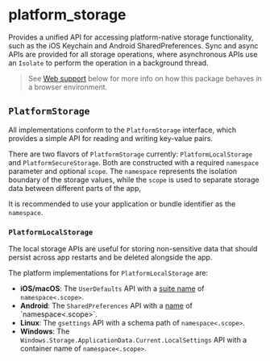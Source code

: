 # platform_storage

Provides a unified API for accessing platform-native storage functionality, such as the iOS Keychain and Android SharedPreferences.
Sync and async APIs are provided for all storage operations, where asynchronous APIs use an `Isolate` to perform the operation in 
a background thread.

> See [Web support](#Web) below for more info on how this package behaves in a browser environment.

## `PlatformStorage`

All implementations conform to the `PlatformStorage` interface, which provides a simple API for reading and writing key-value pairs.

There are two flavors of `PlatformStorage` currently: `PlatformLocalStorage` and `PlatformSecureStorage`. Both are constructed with
a required `namespace` parameter and optional `scope`. The `namespace` represents the isolation boundary of the storage values, while
the `scope` is used to separate storage data between different parts of the app,

It is recommended to use your application or bundle identifier as the `namespace`.

### `PlatformLocalStorage`

The local storage APIs are useful for storing non-sensitive data that should persist across app restarts and be deleted alongside the app.

The platform implementations for `PlatformLocalStorage` are:
- **iOS/macOS**: The `UserDefaults` API with a [suite name](https://developer.apple.com/documentation/foundation/nsuserdefaults/1409957-initwithsuitename#discussion) of `namespace<.scope>`.
- **Android**: The `SharedPreferences` API with a [name](https://developer.android.com/reference/android/content/Context.html#getSharedPreferences(java.lang.String,%20int)) of `namespace<.scope>`.
- **Linux**: The `gsettings` API with a schema path of `namespace<.scope>`.
- **Windows**: The `Windows.Storage.ApplicationData.Current.LocalSettings` API with a container name of `namespace<.scope>`.
